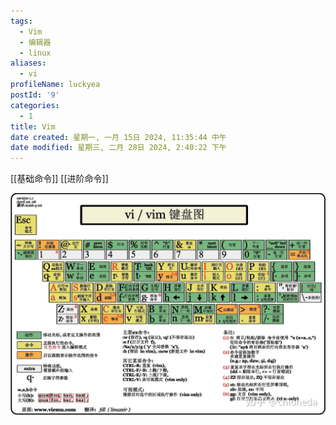 ```yaml
---
tags:
  - Vim
  - 编辑器
  - linux
aliases:
  - vi
profileName: luckyea
postId: '9'
categories:
  - 1
title: Vim
date created: 星期一, 一月 15日 2024, 11:35:44 中午
date modified: 星期三, 二月 28日 2024, 2:40:22 下午
---
```


[[基础命令]]
[[进阶命令]]

![vim-keyboard.png](vim-keyboard.png)
